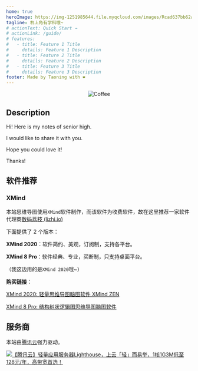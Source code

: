 ```yaml
---
home: true
heroImage: https://img-1251985644.file.myqcloud.com/images/Rcad637bb62ac6bf1ea5863e4bfac7073.png
tagline: 右上角有学科哦~
# actionText: Quick Start →
# actionLink: /guide/
# features:
#   - title: Feature 1 Title
#     details: Feature 1 Description
#   - title: Feature 2 Title
#     details: Feature 2 Description
#   - title: Feature 3 Title
#     details: Feature 3 Description
footer: Made by Taoning with ❤️
---
```


<center><img src="https://img-1251985644.file.myqcloud.com/images/4H7[THDQE9KNVSXFI7I01`A.jpg" alt="Coffee"></center>

## Description

Hi! Here is my notes of senior high.

I would like to share it with you.

Hope you could love it!

Thanks!

## 软件推荐

### XMind

本站思维导图使用`XMind`软件制作，而该软件为收费软件，故在这里推荐一家软件代理商[数码荔枝 (lizhi.io)](https://www.lizhi.io/)

下面提供了 2 个版本：

**XMind 2020**：软件简约、美观，订阅制，支持各平台。

**XMind 8 Pro**：软件经典、专业，买断制，只支持桌面平台。

（我这边用的是`XMind 2020`哦~）

**购买链接**：

[XMind 2020: 轻量思维导图脑图软件 XMind ZEN](https://store.lizhi.io/site/products/id/47?cid=ve0or7kc)

[XMind 8 Pro: 结构树状逻辑图思维导图脑图软件](https://store.lizhi.io/site/products/id/262?cid=ve0or7kc)

## 服务商

本站由[腾讯云](https://cloud.tencent.com/act/cps/redirect?redirect=11529&cps_key=0bf524a2bd69e68e98d9f0af95de4fbd)强力驱动。

<a href="https://cloud.tencent.com/act/cps/redirect?redirect=1069&cps_key=0bf524a2bd69e68e98d9f0af95de4fbd&from=console" target="_blank"><img src="https://img-1251985644.file.myqcloud.com/images/2kAvrOfv4gCuEU91noKqLETXoCKvByJr.jpg" alt="【腾讯云】轻量应用服务器Lighthouse，上云「轻」而易举，1核1G3M低至128元/年，高带宽首选！"></a>
